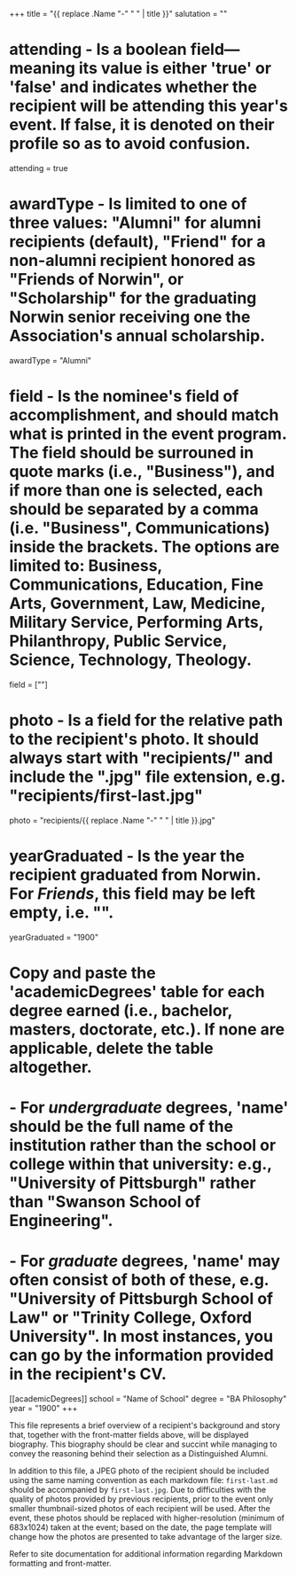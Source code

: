 +++
title         = "{{ replace .Name "-" " " | title }}"
salutation    = ""
# attending - Is a boolean field—meaning its value is either 'true' or 'false' and indicates whether the recipient will be attending this year's event. If false, it is denoted on their profile so as to avoid confusion.
attending     = true
# awardType - Is limited to one of three values: "Alumni" for alumni recipients (default), "Friend" for a non-alumni recipient honored as "Friends of Norwin", or "Scholarship" for the graduating Norwin senior receiving one the Association's annual scholarship.
awardType     = "Alumni"
# field - Is the nominee's field of accomplishment, and should match what is printed in the event program. The field should be surrouned in quote marks (i.e., "Business"), and if more than one is selected, each should be separated by a comma (i.e. "Business", Communications) inside the brackets. The options are limited to: Business, Communications, Education, Fine Arts, Government, Law, Medicine, Military Service, Performing Arts, Philanthropy, Public Service, Science, Technology, Theology.
field         = [""]
# photo - Is a field for the relative path to the recipient's photo. It should always start with "recipients/" and include the ".jpg" file extension, e.g. "recipients/first-last.jpg"
photo         = "recipients/{{ replace .Name "-" " " | title }}.jpg"
# yearGraduated - Is the year the recipient graduated from Norwin. For *Friends*, this field may be left empty, i.e. "".
yearGraduated = "1900"

# Copy and paste the 'academicDegrees' table for each degree earned (i.e., bachelor, masters, doctorate, etc.). If none are applicable, delete the table altogether.
#   - For *undergraduate* degrees, 'name' should be the full name of the institution rather than the school or college within that university: e.g., "University of Pittsburgh" rather than "Swanson School of Engineering".
#   - For *graduate* degrees, 'name' may often consist of both of these, e.g. "University of Pittsburgh School of Law" or "Trinity College, Oxford University". In most instances, you can go by the information provided in the recipient's CV.
[[academicDegrees]]
school = "Name of School"
degree = "BA Philosophy"
year   = "1900"
+++

This file represents a brief overview of a recipient's background and story that, together with the front-matter fields above, will be displayed biography. This biography should be clear and succint while managing to convey the reasoning behind their selection as a Distinguished Alumni.

In addition to this file, a JPEG photo of the recipient should be included using the same naming convention as each markdown file: ```first-last.md``` should be accompanied by ```first-last.jpg```. Due to difficulties with the quality of photos provided by previous recipients, prior to the event only smaller thumbnail-sized photos of each recipient will be used. After the event, these photos should be replaced with higher-resolution (minimum of 683x1024) taken at the event; based on the date, the page template will change how the photos are presented to take advantage of the larger size.

Refer to site documentation for additional information regarding Markdown formatting and front-matter.

